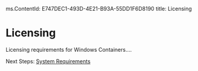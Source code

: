 ﻿ms.ContentId: E747DEC1-493D-4E21-B93A-55DD1F6D8190
title: Licensing

# Licensing

Licensing requirements for Windows Containers....

Next Steps:
[System Requirements](..\userguide\system_requirements.md)
